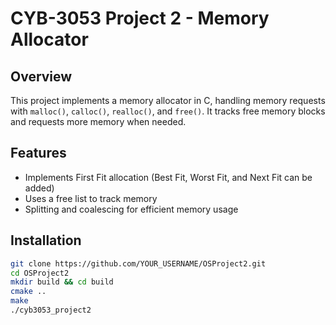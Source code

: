 # CYB-3053 Project 2 - Memory Allocator

## Overview
This project implements a memory allocator in C, handling memory requests with `malloc()`, `calloc()`, `realloc()`, and `free()`. It tracks free memory blocks and requests more memory when needed.

## Features
- Implements First Fit allocation (Best Fit, Worst Fit, and Next Fit can be added)
- Uses a free list to track memory
- Splitting and coalescing for efficient memory usage

## Installation
```sh
git clone https://github.com/YOUR_USERNAME/OSProject2.git
cd OSProject2
mkdir build && cd build
cmake ..
make
./cyb3053_project2
